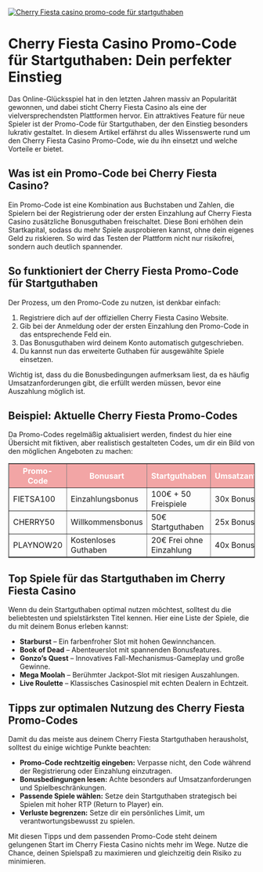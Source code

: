 [![Cherry Fiesta casino promo-code für startguthaben](https://123-caf.pages.dev/gitsignup.png)](https://vrmoo.ru/Bt82HjjY)

<h1>Cherry Fiesta Casino Promo-Code für Startguthaben: Dein perfekter Einstieg</h1>  <p>Das Online-Glücksspiel hat in den letzten Jahren massiv an Popularität gewonnen, und dabei sticht Cherry Fiesta Casino als eine der vielversprechendsten Plattformen hervor. Ein attraktives Feature für neue Spieler ist der Promo-Code für Startguthaben, der den Einstieg besonders lukrativ gestaltet. In diesem Artikel erfährst du alles Wissenswerte rund um den Cherry Fiesta Casino Promo-Code, wie du ihn einsetzt und welche Vorteile er bietet.</p>  <h2>Was ist ein Promo-Code bei Cherry Fiesta Casino?</h2>  <p>Ein Promo-Code ist eine Kombination aus Buchstaben und Zahlen, die Spielern bei der Registrierung oder der ersten Einzahlung auf Cherry Fiesta Casino zusätzliche Bonusguthaben freischaltet. Diese Boni erhöhen dein Startkapital, sodass du mehr Spiele ausprobieren kannst, ohne dein eigenes Geld zu riskieren. So wird das Testen der Plattform nicht nur risikofrei, sondern auch deutlich spannender.</p>  <h2>So funktioniert der Cherry Fiesta Promo-Code für Startguthaben</h2>  <p>Der Prozess, um den Promo-Code zu nutzen, ist denkbar einfach:</p>  <ol>   <li>Registriere dich auf der offiziellen Cherry Fiesta Casino Website.</li>   <li>Gib bei der Anmeldung oder der ersten Einzahlung den Promo-Code in das entsprechende Feld ein.</li>   <li>Das Bonusguthaben wird deinem Konto automatisch gutgeschrieben.</li>   <li>Du kannst nun das erweiterte Guthaben für ausgewählte Spiele einsetzen.</li> </ol>  <p>Wichtig ist, dass du die Bonusbedingungen aufmerksam liest, da es häufig Umsatzanforderungen gibt, die erfüllt werden müssen, bevor eine Auszahlung möglich ist.</p>  <h2>Beispiel: Aktuelle Cherry Fiesta Promo-Codes</h2>  <p>Da Promo-Codes regelmäßig aktualisiert werden, findest du hier eine Übersicht mit fiktiven, aber realistisch gestalteten Codes, um dir ein Bild von den möglichen Angeboten zu machen:</p>  <table border="1" cellpadding="8" cellspacing="0" style="border-collapse: collapse; width: 100%; max-width: 600px;">   <thead>     <tr style="background-color: #f2a5a5; color: #fff;">       <th>Promo-Code</th>       <th>Bonusart</th>       <th>Startguthaben</th>       <th>Umsatzanforderung</th>       <th>Gültigkeit</th>     </tr>   </thead>   <tbody>     <tr>       <td>FIETSA100</td>       <td>Einzahlungsbonus</td>       <td>100€ + 50 Freispiele</td>       <td>30x Bonusbetrag</td>       <td>30 Tage</td>     </tr>     <tr>       <td>CHERRY50</td>       <td>Willkommensbonus</td>       <td>50€ Startguthaben</td>       <td>25x Bonusbetrag</td>       <td>14 Tage</td>     </tr>     <tr>       <td>PLAYNOW20</td>       <td>Kostenloses Guthaben</td>       <td>20€ Frei ohne Einzahlung</td>       <td>40x Bonusbetrag</td>       <td>7 Tage</td>     </tr>   </tbody> </table>  <h2>Top Spiele für das Startguthaben im Cherry Fiesta Casino</h2>  <p>Wenn du dein Startguthaben optimal nutzen möchtest, solltest du die beliebtesten und spielstärksten Titel kennen. Hier eine Liste der Spiele, die du mit deinem Bonus erleben kannst:</p>  <ul>   <li><strong>Starburst</strong> – Ein farbenfroher Slot mit hohen Gewinnchancen.</li>   <li><strong>Book of Dead</strong> – Abenteuerslot mit spannenden Bonusfeatures.</li>   <li><strong>Gonzo’s Quest</strong> – Innovatives Fall-Mechanismus-Gameplay und große Gewinne.</li>   <li><strong>Mega Moolah</strong> – Berühmter Jackpot-Slot mit riesigen Auszahlungen.</li>   <li><strong>Live Roulette</strong> – Klassisches Casinospiel mit echten Dealern in Echtzeit.</li> </ul>  <h2>Tipps zur optimalen Nutzung des Cherry Fiesta Promo-Codes</h2>  <p>Damit du das meiste aus deinem Cherry Fiesta Startguthaben herausholst, solltest du einige wichtige Punkte beachten:</p>  <ul>   <li><strong>Promo-Code rechtzeitig eingeben:</strong> Verpasse nicht, den Code während der Registrierung oder Einzahlung einzutragen.</li>   <li><strong>Bonusbedingungen lesen:</strong> Achte besonders auf Umsatzanforderungen und Spielbeschränkungen.</li>   <li><strong>Passende Spiele wählen:</strong> Setze dein Startguthaben strategisch bei Spielen mit hoher RTP (Return to Player) ein.</li>   <li><strong>Verluste begrenzen:</strong> Setze dir ein persönliches Limit, um verantwortungsbewusst zu spielen.</li> </ul>  <p>Mit diesen Tipps und dem passenden Promo-Code steht deinem gelungenen Start im Cherry Fiesta Casino nichts mehr im Wege. Nutze die Chance, deinen Spielspaß zu maximieren und gleichzeitig dein Risiko zu minimieren.</p>